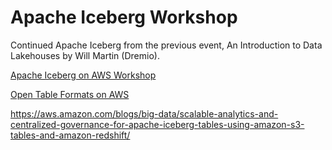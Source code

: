 # Apache Iceberg Workshop

Continued Apache Iceberg from the previous event,  An Introduction to Data Lakehouses by Will Martin (Dremio).

[Apache Iceberg on AWS Workshop](https://catalog.us-east-1.prod.workshops.aws/workshops/b6289fb6-4636-4843-b8c1-f782b4871783/en-US/)


[Open Table Formats on AWS](https://catalog.us-east-1.prod.workshops.aws/workshops/520e974c-0fee-4585-9601-9af535d4d908/en-US/)



https://aws.amazon.com/blogs/big-data/scalable-analytics-and-centralized-governance-for-apache-iceberg-tables-using-amazon-s3-tables-and-amazon-redshift/

